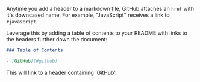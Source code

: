 Anytime you add a header to a markdown file, GitHub attaches an `href` with
it's downcased name. For example, "JavaScript" receives a link to
`#javascript`.

Leverage this by adding a table of contents to your README with links to the
headers further down the document:

```markdown
### Table of Contents

- [GitHub](#github)
```

This will link to a header containing 'GitHub'.
